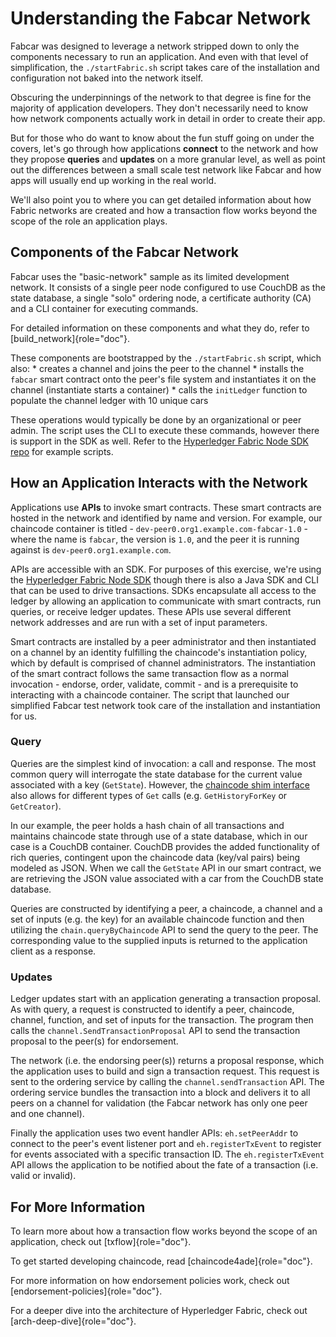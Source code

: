 Understanding the Fabcar Network
================================

Fabcar was designed to leverage a network stripped down to only the
components necessary to run an application. And even with that level of
simplification, the `./startFabric.sh` script takes care of the
installation and configuration not baked into the network itself.

Obscuring the underpinnings of the network to that degree is fine for
the majority of application developers. They don\'t necessarily need to
know how network components actually work in detail in order to create
their app.

But for those who do want to know about the fun stuff going on under the
covers, let\'s go through how applications **connect** to the network
and how they propose **queries** and **updates** on a more granular
level, as well as point out the differences between a small scale test
network like Fabcar and how apps will usually end up working in the real
world.

We\'ll also point you to where you can get detailed information about
how Fabric networks are created and how a transaction flow works beyond
the scope of the role an application plays.

Components of the Fabcar Network
--------------------------------

Fabcar uses the \"basic-network\" sample as its limited development
network. It consists of a single peer node configured to use CouchDB as
the state database, a single \"solo\" ordering node, a certificate
authority (CA) and a CLI container for executing commands.

For detailed information on these components and what they do, refer to
[build\_network]{role="doc"}.

These components are bootstrapped by the `./startFabric.sh` script,
which also: \* creates a channel and joins the peer to the channel \*
installs the `fabcar` smart contract onto the peer\'s file system and
instantiates it on the channel (instantiate starts a container) \* calls
the `initLedger` function to populate the channel ledger with 10 unique
cars

These operations would typically be done by an organizational or peer
admin. The script uses the CLI to execute these commands, however there
is support in the SDK as well. Refer to the [Hyperledger Fabric Node SDK
repo](https://github.com/hyperledger/fabric-sdk-node) for example
scripts.

How an Application Interacts with the Network
---------------------------------------------

Applications use **APIs** to invoke smart contracts. These smart
contracts are hosted in the network and identified by name and version.
For example, our chaincode container is titled -
`dev-peer0.org1.example.com-fabcar-1.0` -where the name is `fabcar`, the
version is `1.0`, and the peer it is running against is
`dev-peer0.org1.example.com`.

APIs are accessible with an SDK. For purposes of this exercise, we\'re
using the [Hyperledger Fabric Node
SDK](https://fabric-sdk-node.github.io/) though there is also a Java SDK
and CLI that can be used to drive transactions. SDKs encapsulate all
access to the ledger by allowing an application to communicate with
smart contracts, run queries, or receive ledger updates. These APIs use
several different network addresses and are run with a set of input
parameters.

Smart contracts are installed by a peer administrator and then
instantiated on a channel by an identity fulfilling the chaincode\'s
instantiation policy, which by default is comprised of channel
administrators. The instantiation of the smart contract follows the same
transaction flow as a normal invocation - endorse, order, validate,
commit - and is a prerequisite to interacting with a chaincode
container. The script that launched our simplified Fabcar test network
took care of the installation and instantiation for us.

### Query

Queries are the simplest kind of invocation: a call and response. The
most common query will interrogate the state database for the current
value associated with a key (`GetState`). However, the [chaincode shim
interface](https://github.com/hyperledger/fabric/blob/release/core/chaincode/shim/interfaces.go)
also allows for different types of `Get` calls (e.g. `GetHistoryForKey`
or `GetCreator`).

In our example, the peer holds a hash chain of all transactions and
maintains chaincode state through use of a state database, which in our
case is a CouchDB container. CouchDB provides the added functionality of
rich queries, contingent upon the chaincode data (key/val pairs) being
modeled as JSON. When we call the `GetState` API in our smart contract,
we are retrieving the JSON value associated with a car from the CouchDB
state database.

Queries are constructed by identifying a peer, a chaincode, a channel
and a set of inputs (e.g. the key) for an available chaincode function
and then utilizing the `chain.queryByChaincode` API to send the query to
the peer. The corresponding value to the supplied inputs is returned to
the application client as a response.

### Updates

Ledger updates start with an application generating a transaction
proposal. As with query, a request is constructed to identify a peer,
chaincode, channel, function, and set of inputs for the transaction. The
program then calls the `channel.SendTransactionProposal` API to send the
transaction proposal to the peer(s) for endorsement.

The network (i.e. the endorsing peer(s)) returns a proposal response,
which the application uses to build and sign a transaction request. This
request is sent to the ordering service by calling the
`channel.sendTransaction` API. The ordering service bundles the
transaction into a block and delivers it to all peers on a channel for
validation (the Fabcar network has only one peer and one channel).

Finally the application uses two event handler APIs: `eh.setPeerAddr` to
connect to the peer\'s event listener port and `eh.registerTxEvent` to
register for events associated with a specific transaction ID. The
`eh.registerTxEvent` API allows the application to be notified about the
fate of a transaction (i.e. valid or invalid).

For More Information
--------------------

To learn more about how a transaction flow works beyond the scope of an
application, check out [txflow]{role="doc"}.

To get started developing chaincode, read [chaincode4ade]{role="doc"}.

For more information on how endorsement policies work, check out
[endorsement-policies]{role="doc"}.

For a deeper dive into the architecture of Hyperledger Fabric, check out
[arch-deep-dive]{role="doc"}.
